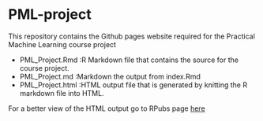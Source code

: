 # PML-project

This repository contains the Github pages website required for the Practical Machine Learning course project

* PML_Project.Rmd :R Markdown file that contains the source for the course project.
* PML_Project.md  :Markdown the output from index.Rmd
* PML_Project.html :HTML output file that is generated by knitting the R markdown file into HTML.

For a better view of the HTML output go to RPubs page <a href="http://rpubs.com/a7med15/PML-project">here</a>
